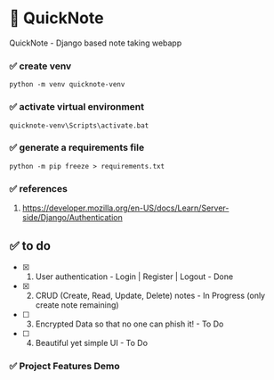 # :ledger: QuickNote
QuickNote - Django based note taking webapp


### :white_check_mark: create venv
```
python -m venv quicknote-venv
```
### :white_check_mark: activate virtual environment 
```
quicknote-venv\Scripts\activate.bat
```

### :white_check_mark: generate a requirements file
```
python -m pip freeze > requirements.txt
```

### :white_check_mark: references
1. https://developer.mozilla.org/en-US/docs/Learn/Server-side/Django/Authentication

## :white_check_mark: to do

- [X] 1. User authentication - Login | Register | Logout    -  Done
- [X] 2. CRUD (Create, Read, Update, Delete) notes          -  In Progress (only create note remaining)
- [ ] 3. Encrypted Data so that no one can phish it!        -  To Do
- [ ] 4. Beautiful yet simple UI                            -  To Do

### :white_check_mark: Project Features Demo
